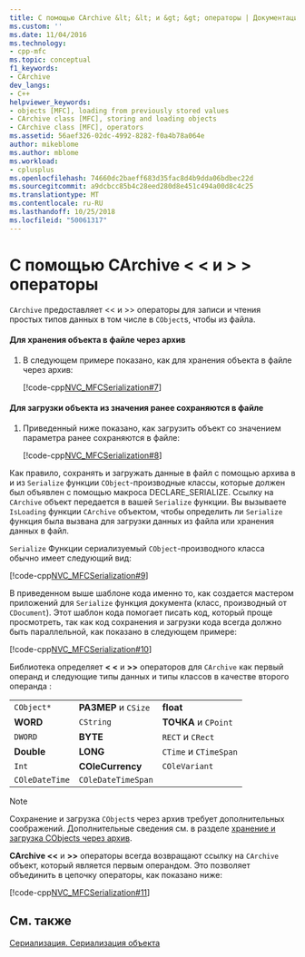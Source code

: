 ```yaml
---
title: С помощью CArchive &lt; &lt; и &gt; &gt; операторы | Документация Майкрософт
ms.custom: ''
ms.date: 11/04/2016
ms.technology:
- cpp-mfc
ms.topic: conceptual
f1_keywords:
- CArchive
dev_langs:
- C++
helpviewer_keywords:
- objects [MFC], loading from previously stored values
- CArchive class [MFC], storing and loading objects
- CArchive class [MFC], operators
ms.assetid: 56aef326-02dc-4992-8282-f0a4b78a064e
author: mikeblome
ms.author: mblome
ms.workload:
- cplusplus
ms.openlocfilehash: 74660dc2baeff683d35fac8d4b9dda06bdbec22d
ms.sourcegitcommit: a9dcbcc85b4c28eed280d8e451c494a00d8c4c25
ms.translationtype: MT
ms.contentlocale: ru-RU
ms.lasthandoff: 10/25/2018
ms.locfileid: "50061317"
---
```

# <a name="using-the-carchive-ltlt-and-gtgt-operators"></a>С помощью CArchive &lt; &lt; и &gt; &gt; операторы

`CArchive` предоставляет <\< и >> операторы для записи и чтения простых типов данных в том числе в `CObject`s, чтобы из файла.

#### <a name="to-store-an-object-in-a-file-via-an-archive"></a>Для хранения объекта в файле через архив

1. В следующем примере показано, как для хранения объекта в файле через архив:

   [!code-cpp[NVC_MFCSerialization#7](../mfc/codesnippet/cpp/using-the-carchive-output-and-input-operators_1.cpp)]

#### <a name="to-load-an-object-from-a-value-previously-stored-in-a-file"></a>Для загрузки объекта из значения ранее сохраняются в файле

1. Приведенный ниже показано, как загрузить объект со значением параметра ранее сохраняются в файле:

   [!code-cpp[NVC_MFCSerialization#8](../mfc/codesnippet/cpp/using-the-carchive-output-and-input-operators_2.cpp)]

Как правило, сохранять и загружать данные в файл с помощью архива в и из `Serialize` функции `CObject`-производные классы, которые должен был объявлен с помощью макроса DECLARE_SERIALIZE. Ссылку на `CArchive` объект передается в вашей `Serialize` функции. Вы вызываете `IsLoading` функции `CArchive` объектом, чтобы определить ли `Serialize` функция была вызвана для загрузки данных из файла или хранения данных в файл.

`Serialize` Функции сериализуемый `CObject`-производного класса обычно имеет следующий вид:

[!code-cpp[NVC_MFCSerialization#9](../mfc/codesnippet/cpp/using-the-carchive-output-and-input-operators_3.cpp)]

В приведенном выше шаблоне кода именно то, как создается мастером приложений для `Serialize` функция документа (класс, производный от `CDocument`). Этот шаблон кода помогает писать код, который проще просмотреть, так как код сохранения и загрузки кода всегда должно быть параллельной, как показано в следующем примере:

[!code-cpp[NVC_MFCSerialization#10](../mfc/codesnippet/cpp/using-the-carchive-output-and-input-operators_4.cpp)]

Библиотека определяет **< \<** и **>>** операторов для `CArchive` как первый операнд и следующие типы данных и типы классов в качестве второго операнда :

||||
|-|-|-|
|`CObject*`|**РАЗМЕР** и `CSize`|**float**|
|**WORD**|`CString`|**ТОЧКА** и `CPoint`|
|`DWORD`|**BYTE**|`RECT` и `CRect`|
|**Double**|**LONG**|`CTime` и `CTimeSpan`|
|`Int`|**COleCurrency**|`COleVariant`|
|`COleDateTime`|`COleDateTimeSpan`||

> [!NOTE]
>  Сохранение и загрузка `CObject`s через архив требует дополнительных соображений. Дополнительные сведения см. в разделе [хранение и загрузка CObjects через архив](../mfc/storing-and-loading-cobjects-via-an-archive.md).

**CArchive <\<**  и **>>** операторы всегда возвращают ссылку на `CArchive` объект, который является первым операндом. Это позволяет объединить в цепочку операторы, как показано ниже:

[!code-cpp[NVC_MFCSerialization#11](../mfc/codesnippet/cpp/using-the-carchive-output-and-input-operators_5.cpp)]

## <a name="see-also"></a>См. также

[Сериализация. Сериализация объекта](../mfc/serialization-serializing-an-object.md)


